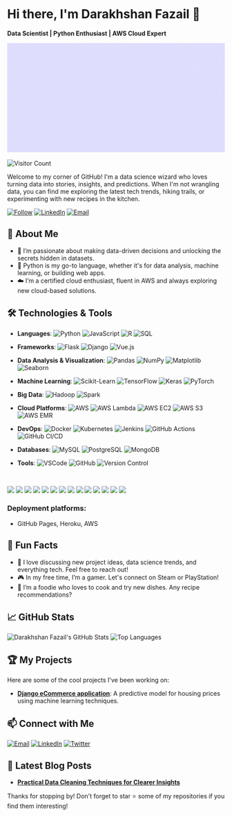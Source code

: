 # Hi there, I'm Darakhshan Fazail 👋

**Data Scientist | Python Enthusiast | AWS Cloud Expert**

![Your GIF](https://github.com/DarakhshanF/DarakhshanF/blob/main/Intro.gif) 

![Visitor Count](https://komarev.com/ghpvc/?username=DarakhshanF&color=blue)

Welcome to my corner of GitHub! I'm a data science wizard who loves turning data into stories, insights, and predictions. When I'm not wrangling data, you can find me exploring the latest tech trends, hiking trails, or experimenting with new recipes in the kitchen.

[![Follow](https://img.shields.io/github/followers/DarakhshanF?label=Follow&style=social)](https://github.com/DarakhshanF)
[![LinkedIn](https://img.shields.io/badge/LinkedIn-Darakhshan--Fazail-blue)](https://www.linkedin.com/in/darakhshanfazail)
[![Email](https://img.shields.io/badge/Email-Drop_me_an_email-red)](mailto:darakhshanfazail@gmail.com)


## 🚀 About Me

- 🌟 I’m passionate about making data-driven decisions and unlocking the secrets hidden in datasets.
- 🐍 Python is my go-to language, whether it's for data analysis, machine learning, or building web apps.
- ☁️ I’m a certified cloud enthusiast, fluent in AWS and always exploring new cloud-based solutions.

## 🛠️ Technologies & Tools

- **Languages**: 
  ![Python](https://img.shields.io/badge/Python-3776AB?style=flat&logo=python&logoColor=white)
  ![JavaScript](https://img.shields.io/badge/JavaScript-F7DF1E?style=flat&logo=javascript&logoColor=white)
  ![R](https://img.shields.io/badge/R-276DC3?style=flat&logo=r&logoColor=white)
  ![SQL](https://img.shields.io/badge/SQL-4479A1?style=flat&logo=sqlite&logoColor=white)

- **Frameworks**: 
  ![Flask](https://img.shields.io/badge/Flask-000000?style=flat&logo=flask&logoColor=white)
  ![Django](https://img.shields.io/badge/Django-092E20?style=flat&logo=django&logoColor=white)
  ![Vue.js](https://img.shields.io/badge/Vue.js-4FC08D?style=flat&logo=vue.js&logoColor=white)

- **Data Analysis & Visualization**: 
  ![Pandas](https://img.shields.io/badge/Pandas-150458?style=flat&logo=pandas&logoColor=white)
  ![NumPy](https://img.shields.io/badge/NumPy-013243?style=flat&logo=numpy&logoColor=white)
  ![Matplotlib](https://img.shields.io/badge/Matplotlib-ff69b4?style=flat&logo=plotly&logoColor=white)
  ![Seaborn](https://img.shields.io/badge/Seaborn-404040?style=flat&logo=seaborn&logoColor=white)

- **Machine Learning**: 
  ![Scikit-Learn](https://img.shields.io/badge/Scikit--Learn-F7931E?style=flat&logo=scikit-learn&logoColor=white)
  ![TensorFlow](https://img.shields.io/badge/TensorFlow-FF6F00?style=flat&logo=tensorflow&logoColor=white)
  ![Keras](https://img.shields.io/badge/Keras-D00000?style=flat&logo=keras&logoColor=white)
  ![PyTorch](https://img.shields.io/badge/PyTorch-EE4C2C?style=flat&logo=pytorch&logoColor=white)

- **Big Data**: 
  ![Hadoop](https://img.shields.io/badge/Hadoop-66CCFF?style=flat&logo=apache-hadoop&logoColor=white)
  ![Spark](https://img.shields.io/badge/Spark-E25A1C?style=flat&logo=apache-spark&logoColor=white)

- **Cloud Platforms**: 
  ![AWS](https://img.shields.io/badge/Amazon_AWS-232F3E?style=flat&logo=amazon-aws&logoColor=white)
  ![AWS Lambda](https://img.shields.io/badge/AWS_Lambda-FF9900?style=flat&logo=aws-lambda&logoColor=white)
  ![AWS EC2](https://img.shields.io/badge/AWS_EC2-FF9900?style=flat&logo=amazon-ec2&logoColor=white)
  ![AWS S3](https://img.shields.io/badge/AWS_S3-569A31?style=flat&logo=amazon-s3&logoColor=white)
  ![AWS EMR](https://img.shields.io/badge/AWS_EMR-FF9900?style=flat&logo=amazon-emr&logoColor=white)

- **DevOps**: 
  ![Docker](https://img.shields.io/badge/Docker-2496ED?style=flat&logo=docker&logoColor=white)
  ![Kubernetes](https://img.shields.io/badge/Kubernetes-326CE5?style=flat&logo=kubernetes&logoColor=white)
  ![Jenkins](https://img.shields.io/badge/Jenkins-D24939?style=flat&logo=jenkins&logoColor=white)
  ![GitHub Actions](https://img.shields.io/badge/GitHub_Actions-2088FF?style=flat&logo=github-actions&logoColor=white)
  ![GitHub CI/CD](https://img.shields.io/badge/GitHub_CI%2FCD-2088FF?style=flat&logo=github-actions&logoColor=white)

- **Databases**: 
  ![MySQL](https://img.shields.io/badge/MySQL-4479A1?style=flat&logo=mysql&logoColor=white)
  ![PostgreSQL](https://img.shields.io/badge/PostgreSQL-336791?style=flat&logo=postgresql&logoColor=white)
  ![MongoDB](https://img.shields.io/badge/MongoDB-47A248?style=flat&logo=mongodb&logoColor=white)

- **Tools**: 
  ![VSCode](https://img.shields.io/badge/VSCode-007ACC?style=flat&logo=visual-studio-code&logoColor=white)
  ![GitHub](https://img.shields.io/badge/GitHub-181717?style=flat&logo=github&logoColor=white)
  ![Version Control](https://img.shields.io/badge/Version_Control-0078D4?style=flat&logo=git&logoColor=white)


<br>

<p align="left">
  <img src="https://img.shields.io/badge/Python-3776AB?style=for-the-badge&logo=python&logoColor=white"/>
  <img src="https://img.shields.io/badge/JavaScript-F7DF1E?style=for-the-badge&logo=javascript&logoColor=white"/>
  <img src="https://img.shields.io/badge/Vue.js-4FC08D?style=for-the-badge&logo=vue.js&logoColor=white"/>
  <img src="https://img.shields.io/badge/Flask-000000?style=for-the-badge&logo=flask&logoColor=white"/>
  <img src="https://img.shields.io/badge/Django-092E20?style=for-the-badge&logo=django&logoColor=white"/>
  <img src="https://img.shields.io/badge/AWS_Lambda-FF9900?style=for-the-badge&logo=aws-lambda&logoColor=white"/>
  <img src="https://img.shields.io/badge/AWS_EC2-FF9900?style=for-the-badge&logo=amazon-ec2&logoColor=white"/>
  <img src="https://img.shields.io/badge/AWS_S3-569A31?style=for-the-badge&logo=amazon-s3&logoColor=white"/>
  <img src="https://img.shields.io/badge/AWS_EMR-FF9900?style=for-the-badge&logo=amazon-emr&logoColor=white"/>
  <img src="https://img.shields.io/badge/GitHub_Actions-2088FF?style=for-the-badge&logo=github-actions&logoColor=white"/>
  <img src="https://img.shields.io/badge/GitHub_Pipeline-2088FF?style=for-the-badge&logo=github-actions&logoColor=white"/>
  <img src="https://img.shields.io/badge/Version_Control-0078D4?style=for-the-badge&logo=git&logoColor=white"/>
  <img src="https://img.shields.io/badge/VSCode-007ACC?style=for-the-badge&logo=visual-studio-code&logoColor=white"/>
  <img src="https://img.shields.io/badge/PostgreSQL-336791?style=for-the-badge&logo=postgresql&logoColor=white"/>
</p>


### Deployment platforms:
- GitHub Pages, Heroku, AWS

## 🌟 Fun Facts

- 💬 I love discussing new project ideas, data science trends, and everything tech. Feel free to reach out!
- 🎮 In my free time, I’m a gamer. Let's connect on Steam or PlayStation!
- 🍕 I’m a foodie who loves to cook and try new dishes. Any recipe recommendations?

## 📈 GitHub Stats

![Darakhshan Fazail's GitHub Stats](https://github-readme-stats.vercel.app/api?username=DarakhshanF&show_icons=true&theme=radical)
![Top Languages](https://github-readme-stats.vercel.app/api/top-langs/?username=DarakhshanF&layout=compact&theme=radical)

## 🏆 My Projects

Here are some of the cool projects I've been working on:

- [**Django eCommerce application**](https://github.com/DarakhshanF/Django-eComm-app): A predictive model for housing prices using machine learning techniques.

## 📫 Connect with Me

[![Email](https://img.shields.io/badge/Email-Get_In_Touch-red)](mailto:darakhshanfazail@gmail.com)
[![LinkedIn](https://img.shields.io/badge/LinkedIn-Darakhshan--Fazail-blue)](https://www.linkedin.com/in/darakhshan-fazail)
[![Twitter](https://img.shields.io/badge/Twitter-Darakhshan--Fazail-blue)](https://twitter.com/dfazail)

## 📝 Latest Blog Posts

- [**Practical Data Cleaning Techniques for Clearer Insights**](https://medium.com/@darakhshanfazail/practical-data-cleaning-techniques-for-clearer-insights-659a2a222d9c)

Thanks for stopping by! Don't forget to star ⭐ some of my repositories if you find them interesting!
